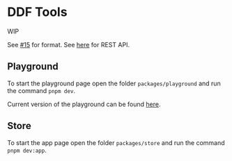 # DDF Tools

WIP

See [#15](https://github.com/dresden-elektronik/deconz-rest-plugin-v2/issues/15) for format.
See [here](https://dresden-elektronik.github.io/deconz-rest-doc/endpoints/ddf/) for REST API.

## Playground

To start the playground page open the folder `packages/playground` and run the command `pnpm dev`.

Current version of the playground can be found [here](https://deconz-community.github.io/ddf-tools/).

## Store

To start the app page open the folder `packages/store` and run the command `pnpm dev:app`.